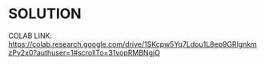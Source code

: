 # SOLUTION
COLAB LINK: https://colab.research.google.com/drive/1SKcpw5Yq7Ldou1L8ep9GRlgnkmzPy2x0?authuser=1#scrollTo=31vopRMBNgjO
